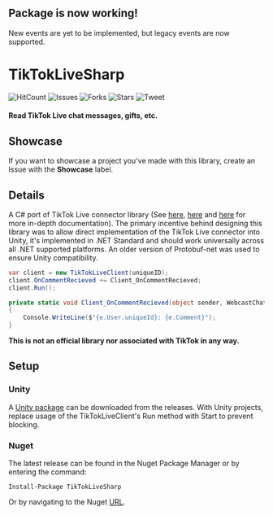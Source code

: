 ## Package is now working!
New events are yet to be implemented, but legacy events are now supported.

# TikTokLiveSharp
![HitCount](https://hits.dwyl.com/sebheron/TikTokLiveSharp.svg?style=flat)
![Issues](https://img.shields.io/github/issues/sebheron/TikTokLiveSharp)
![Forks](https://img.shields.io/github/forks/sebheron/TikTokLiveSharp)
![Stars](https://img.shields.io/github/stars/sebheron/TikTokLiveSharp)
![Tweet](https://img.shields.io/twitter/url?url=https%3A%2F%2Fgithub.com%2Fsebheron%2FTikTokLiveSharp)

#### Read TikTok Live chat messages, gifts, etc.

## Showcase
If you want to showcase a project you've made with this library, create an Issue with the **Showcase** label.

## Details
A C# port of TikTok Live connector library (See [here](https://github.com/zerodytrash/TikTok-Live-Connector), [here](https://github.com/isaackogan/TikTokLive) and [here](https://github.com/Davincible/gotiktoklive) for more in-depth documentation).
The primary incentive behind designing this library was to allow direct implementation of the TikTok Live connector into Unity, it's implemented in .NET Standard and should work universally across all .NET supported platforms. An older version of Protobuf-net was used to ensure Unity compatibility.
````c#
var client = new TikTokLiveClient(uniqueID);
client.OnCommentRecieved += Client_OnCommentRecieved;
client.Run();

private static void Client_OnCommentRecieved(object sender, WebcastChatMessage e)
{
    Console.WriteLine($"{e.User.uniqueId}: {e.Comment}");
}
````
**This is not an official library nor associated with TikTok in any way.**

## Setup
### Unity
A [Unity package](https://github.com/sebheron/TikTokLiveSharp/releases/tag/v0.1.2.1) can be downloaded from the releases.
With Unity projects, replace usage of the TikTokLiveClient's Run method with Start to prevent blocking.
### Nuget
The latest release can be found in the Nuget Package Manager or by entering the command:

`Install-Package TikTokLiveSharp`

Or by navigating to the Nuget [URL](https://www.nuget.org/packages/TikTokLiveSharp/0.1.2).
